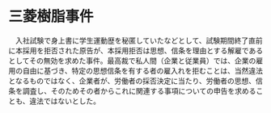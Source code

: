 # 三菱樹脂事件
　入社試験で身上書に学生運動歴を秘匿していたなどとして、試験期間終了直前に本採用を拒否された原告が、本採用拒否は思想、信条を理由とする解雇であるとしてその無効を求めた事件。最高裁で私人間（企業と従業員）では、企業の雇用の自由に基づき、特定の思想信条を有する者の雇入れを拒むことは、当然違法となるものではなく、企業者が、労働者の採否決定に当たり、労働者の思想、信条を調査し、そのためその者からこれに関連する事項についての申告を求めることも、違法ではないとした。
